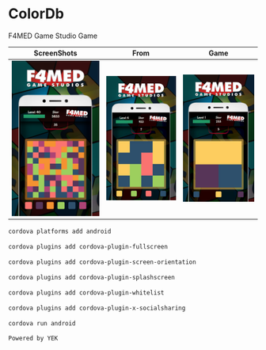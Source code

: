# ColorDb
F4MED Game Studio Game


ScreenShots                |  From                     | Game
:-------------------------:|:-------------------------:|:-------------------------:
![alt text](https://github.com/YEK-PLUS/ColorDb/blob/master/www/img/1.png?raw=true "1")  |  ![alt text](https://raw.githubusercontent.com/YEK-PLUS/ColorDb/master/www/img/2.png?raw=true "2")  |  ![alt text](https://github.com/YEK-PLUS/ColorDb/blob/master/www/img/3.png?raw=true "3")



`cordova platforms add android`

`cordova plugins add cordova-plugin-fullscreen`

`cordova plugins add cordova-plugin-screen-orientation`

`cordova plugins add cordova-plugin-splashscreen`

`cordova plugins add cordova-plugin-whitelist`

`cordova plugins add cordova-plugin-x-socialsharing`

`cordova run android`

```javascript
Powered by YEK
```
